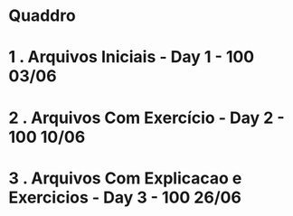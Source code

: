 # Quaddro
# 1 . Arquivos Iniciais - Day 1 - 100  03/06
# 2 . Arquivos Com Exercício - Day 2 - 100 10/06
# 3 . Arquivos Com Explicacao e Exercicios - Day 3 - 100 26/06

